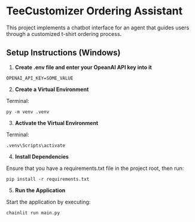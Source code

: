 # TeeCustomizer Ordering Assistant

This project implements a chatbot interface for an agent that guides users through a customized t-shirt ordering process.

## Setup Instructions (Windows)

1. **Create .env file and enter your OpeanAI API key into it**

```OPENAI_API_KEY=SOME_VALUE```

2. **Create a Virtual Environment**

Terminal:

```py -m venv .venv```

3. **Activate the Virtual Environment**

Terminal:

```.venv\Scripts\activate```

4. **Install Dependencies**

Ensure that you have a requirements.txt file in the project root, then run:

```pip install -r requirements.txt```

5. **Run the Application**

Start the application by executing:

```chainlit run main.py```